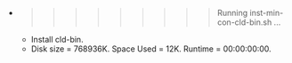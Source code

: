 * >>>>>>>>> Running inst-min-con-cld-bin.sh ...
  * Install cld-bin.
  * Disk size = 768936K. Space Used = 12K. Runtime = 00:00:00:00.
